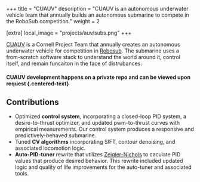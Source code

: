+++
title = "CUAUV"
description = "CUAUV is an autonomous underwater vehicle team that annually builds an autonomous submarine to compete in the RoboSub competition."
weight = 2

[extra]
local_image = "projects/auv/subs.png"
+++

[CUAUV](https://cuauv.org) is a Cornell Project Team that annually creates an
autonomous underwater vehicle for competition in [Robosub](https://robonation.org/programs/robosub/).
The submarine uses a from-scratch software stack to understand the world around
it, control itself, and remain funcaiton in the face of distrubances.


#### CUAUV development happens on a private repo and can be viewed upon request {.centered-text}

## Contributions

 - Optimized **control system**, incorporating a closed-loop PID system, a
 desire-to-thrust optimizer, and updated pwm-to-thrust curves with empirical measurements.
 Our control system produces a responsive and predictively-behaved submarine.
 - Tuned **CV algorithms** incorporating SIFT, contour denoising, and associated
 locomotion logic.
 - **Auto-PID-tuner** rewrite that utilizes [Zeigler-Nichols](https://en.wikipedia.org/wiki/Ziegler%E2%80%93Nichols_method)
 to caculate PID values that produce desired behavior. This rewrite included
 updated logic and quality of life improvements for the auto-tuner and associated
 tools.
